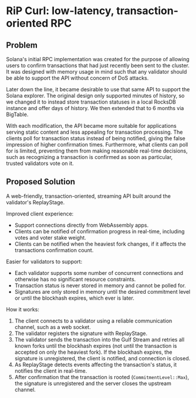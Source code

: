 # RiP Curl: low-latency, transaction-oriented RPC

## Problem

Solana's initial RPC implementation was created for the purpose of allowing
users to confirm transactions that had just recently been sent to the cluster.
It was designed with memory usage in mind such that any validator should be
able to support the API without concern of DoS attacks.

Later down the line, it became desirable to use that same API to support the
Solana explorer. The original design only supported minutes of history, so we
changed it to instead store transaction statuses in a local RocksDB instance
and offer days of history. We then extended that to 6 months via BigTable.

With each modification, the API became more suitable for applications serving
static content and less appealing for transaction processing. The clients poll
for transaction status instead of being notified, giving the false impression
of higher confirmation times. Furthermore, what clients can poll for is
limited, preventing them from making reasonable real-time decisions, such as
recognizing a transaction is confirmed as soon as particular, trusted
validators vote on it.

## Proposed Solution

A web-friendly, transaction-oriented, streaming API built around the
validator's ReplayStage.

Improved client experience:

* Support connections directly from WebAssembly apps.
* Clients can be notified of confirmation progress in real-time, including votes
  and voter stake weight.
* Clients can be notified when the heaviest fork changes, if it affects the
  transactions confirmation count.

Easier for validators to support:

* Each validator supports some number of concurrent connections and otherwise
  has no significant resource constraints.
* Transaction status is never stored in memory and cannot be polled for.
* Signatures are only stored in memory until the desired commitment level or
  until the blockhash expires, which ever is later.

How it works:

1. The client connects to a validator using a reliable communication channel,
   such as a web socket.
2. The validator registers the signature with ReplayStage.
3. The validator sends the transaction into the Gulf Stream and retries all
   known forks until the blockhash expires (not until the transaction is
   accepted on only the heaviest fork). If the blockhash expires, the
   signature is unregistered, the client is notified, and connection is closed.
4. As ReplayStage detects events affecting the transaction's status, it
   notifies the client in real-time.
5. After confirmation that the transaction is rooted (`CommitmentLevel::Max`),
   the signature is unregistered and the server closes the upstream channel.
